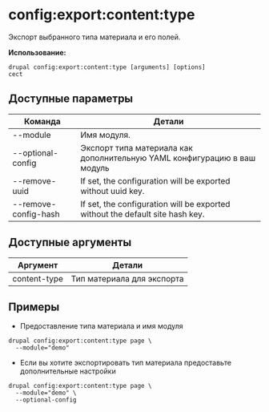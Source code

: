 # config:export:content:type
Экспорт выбранного типа материала и его полей.

**Использование:**
```
drupal config:export:content:type [arguments] [options]
cect
```

## Доступные параметры
Команда | Детали
-------|-------------
--module | Имя модуля.
--optional-config | Экспорт типа материала как дополнительную YAML конфигурацию в ваш модуль
--remove-uuid | If set, the configuration will be exported without uuid key.
--remove-config-hash | If set, the configuration will be exported without the default site hash key.

## Доступные аргументы
Аргумент | Детали
---------|-------------
content-type | Тип материала для экспорта

## Примеры
* Предоставление типа материала и имя модуля
```
drupal config:export:content:type page \
  --module="demo"
```
* Если вы хотите экспортировать тип материала предоставьте дополнительные настройки
```
drupal config:export:content:type page \
  --module="demo" \
  --optional-config
```
